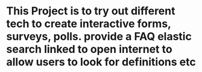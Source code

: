 # This Project is to try out different tech to create interactive forms, surveys, polls. provide a FAQ elastic search linked to open internet to allow users to look for definitions etc 
